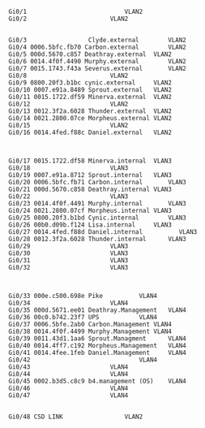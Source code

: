 
	Gi0/1           				VLAN2
	Gi0/2						VLAN2


	Gi0/3                 Clyde.external		VLAN2
	Gi0/4 0006.5bfc.fb70 Carbon.external		VLAN2
	Gi0/5 000d.5670.c857 Deathray.external	VLAN2
	Gi0/6 0014.4f0f.4490 Murphy.external		VLAN2
	Gi0/7 0015.1743.f43a Severus.external		VLAN2
	Gi0/8						VLAN2
	Gi0/9 0800.20f3.b1bc cynic.external		VLAN2
	Gi0/10 0007.e91a.8489 Sprout.external	VLAN2
	Gi0/11 0015.1722.df59 Minerva.external	VLAN2
	Gi0/12						VLAN2
	Gi0/13 0012.3f2a.6028 Thunder.external	VLAN2
	Gi0/14 0021.2800.07ce Morpheus.external	VLAN2
	Gi0/15						VLAN2
	Gi0/16 0014.4fed.f88c Daniel.external	VLAN2



	Gi0/17 0015.1722.df58 Minerva.internal	VLAN3
	Gi0/18						VLAN3
	Gi0/19 0007.e91a.8712 Sprout.internal	VLAN3
	Gi0/20 0006.5bfc.fb71 Carbon.internal		VLAN3
	Gi0/21 000d.5670.c858 Deathray.internal	VLAN3
	Gi0/22						VLAN3
	Gi0/23 0014.4f0f.4491 Murphy.internal		VLAN3
	Gi0/24 0021.2800.07cf Morpheus.internal	VLAN3
	Gi0/25 0800.20f3.b1bd Cynic.internal		VLAN3
	Gi0/26 00b0.d09b.f124 Lisa.internal		VLAN3
	Gi0/27 0014.4fed.f88d Daniel.internal          VLAN3
	Gi0/28 0012.3f2a.6028 Thunder.internal		VLAN3
	Gi0/29						VLAN3
	Gi0/30						VLAN3
	Gi0/31						VLAN3
	Gi0/32						VLAN3



	Gi0/33 000e.c500.698e Pike			VLAN4
	Gi0/34						VLAN4
	Gi0/35 000d.5671.ee01 Deathray.Management	VLAN4
	Gi0/36 00c0.b742.23f7 UPS			VLAN4
	Gi0/37 0006.5bfe.2ab0 Carbon.Management	VLAN4
	Gi0/38 0014.4f0f.4499 Murphy.Management	VLAN4
	Gi0/39 0011.43d1.1aa6 Sprout.Managment		VLAN4
	Gi0/40 0014.4ff7.c192 Morpheus.Management	VLAN4
	Gi0/41 0014.4fee.1feb Daniel.Management		VLAN4
	Gi0/42                				VLAN4
	Gi0/43						VLAN4
	Gi0/44						VLAN4
	Gi0/45 0002.b3d5.c8c9 b4.management (OS)	VLAN4
	Gi0/46						VLAN4
	Gi0/47						VLAN4


	Gi0/48 CSD LINK					VLAN2
